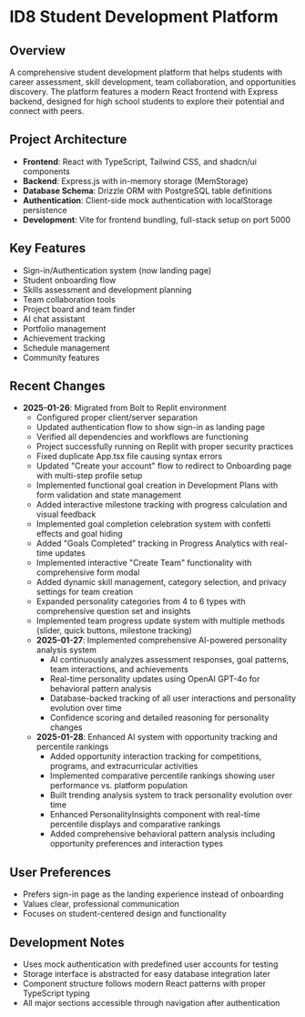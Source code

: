 # ID8 Student Development Platform

## Overview
A comprehensive student development platform that helps students with career assessment, skill development, team collaboration, and opportunities discovery. The platform features a modern React frontend with Express backend, designed for high school students to explore their potential and connect with peers.

## Project Architecture
- **Frontend**: React with TypeScript, Tailwind CSS, and shadcn/ui components
- **Backend**: Express.js with in-memory storage (MemStorage)
- **Database Schema**: Drizzle ORM with PostgreSQL table definitions
- **Authentication**: Client-side mock authentication with localStorage persistence
- **Development**: Vite for frontend bundling, full-stack setup on port 5000

## Key Features
- Sign-in/Authentication system (now landing page)
- Student onboarding flow
- Skills assessment and development planning
- Team collaboration tools
- Project board and team finder
- AI chat assistant
- Portfolio management
- Achievement tracking
- Schedule management
- Community features

## Recent Changes
- **2025-01-26**: Migrated from Bolt to Replit environment
  - Configured proper client/server separation
  - Updated authentication flow to show sign-in as landing page
  - Verified all dependencies and workflows are functioning
  - Project successfully running on Replit with proper security practices
  - Fixed duplicate App.tsx file causing syntax errors
  - Updated "Create your account" flow to redirect to Onboarding page with multi-step profile setup
  - Implemented functional goal creation in Development Plans with form validation and state management
  - Added interactive milestone tracking with progress calculation and visual feedback
  - Implemented goal completion celebration system with confetti effects and goal hiding
  - Added "Goals Completed" tracking in Progress Analytics with real-time updates
  - Implemented interactive "Create Team" functionality with comprehensive form modal
  - Added dynamic skill management, category selection, and privacy settings for team creation
  - Expanded personality categories from 4 to 6 types with comprehensive question set and insights
  - Implemented team progress update system with multiple methods (slider, quick buttons, milestone tracking)
  - **2025-01-27**: Implemented comprehensive AI-powered personality analysis system
    - AI continuously analyzes assessment responses, goal patterns, team interactions, and achievements
    - Real-time personality updates using OpenAI GPT-4o for behavioral pattern analysis
    - Database-backed tracking of all user interactions and personality evolution over time
    - Confidence scoring and detailed reasoning for personality changes
  - **2025-01-28**: Enhanced AI system with opportunity tracking and percentile rankings
    - Added opportunity interaction tracking for competitions, programs, and extracurricular activities
    - Implemented comparative percentile rankings showing user performance vs. platform population
    - Built trending analysis system to track personality evolution over time
    - Enhanced PersonalityInsights component with real-time percentile displays and comparative rankings
    - Added comprehensive behavioral pattern analysis including opportunity preferences and interaction types

## User Preferences
- Prefers sign-in page as the landing experience instead of onboarding
- Values clear, professional communication
- Focuses on student-centered design and functionality

## Development Notes
- Uses mock authentication with predefined user accounts for testing
- Storage interface is abstracted for easy database integration later
- Component structure follows modern React patterns with proper TypeScript typing
- All major sections accessible through navigation after authentication